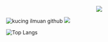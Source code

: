 

<!--
**friedchickenn/friedchickenn** is a ✨ _special_ ✨ repository because its `README.md` (this file) appears on your GitHub profile.



Here are some ideas to get you started:

- 🔭 I’m currently working on ...
- 🌱 I’m currently learning ...
- 📫 How to reach me: ...
- 😄 Pronouns: ...
- ⚡ Fun fact: ...
-->
<p align="center"> 
  <img src="https://capsule-render.vercel.app/api?type=waving&color=auto&height=200&section=header&text=Ayyow%Whatssap&fontSize=65&fontColor=auto" />
</p>

![kucing ilmuan github](https://github.com/friedchickenn/friedchickenn/assets/119124296/b165eef6-623c-40ff-9aad-45712bafc56f)
<picture>
  <source
    srcset="https://github-readme-stats.vercel.app/api?username=friedchickenn&show_icons=true&theme=dracula"
    media="(prefers-color-scheme: dark)"
  />
  <source
    srcset="https://github-readme-stats.vercel.app/api?username=friedchickenn&show_icons=true"
    media="(prefers-color-scheme: light), (prefers-color-scheme: no-preference)"
  />
  <img src="https://github-readme-stats.vercel.app/api?username=friedchickenn&show_icons=true" />
</picture>

![Top Langs](https://github-readme-stats.vercel.app/api/top-langs/?username=friedchickenn&layout=compact)


